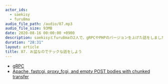 ```yaml
---
actor_ids:
  - saekisy
  - furu8ma
audio_file_path: /audio/87.mp3
audio_file_size: 93MB
date: 2020-08-16 00:00:00 +0900
description: saekisyとfuru8maの2人で、gRPCやPHPのバージョンを上げた話をしました。
duration: "28:31"
layout: article
title: 87. お盆なのでテックな話をしよう
---
```


- [gRPC](https://grpc.io/)
- [Apache, fastcgi, proxy_fcgi, and empty POST bodies with chunked transfer](https://www.jeffgeerling.com/blog/2017/apache-fastcgi-proxyfcgi-and-empty-post-bodies-chunked-transfer)

